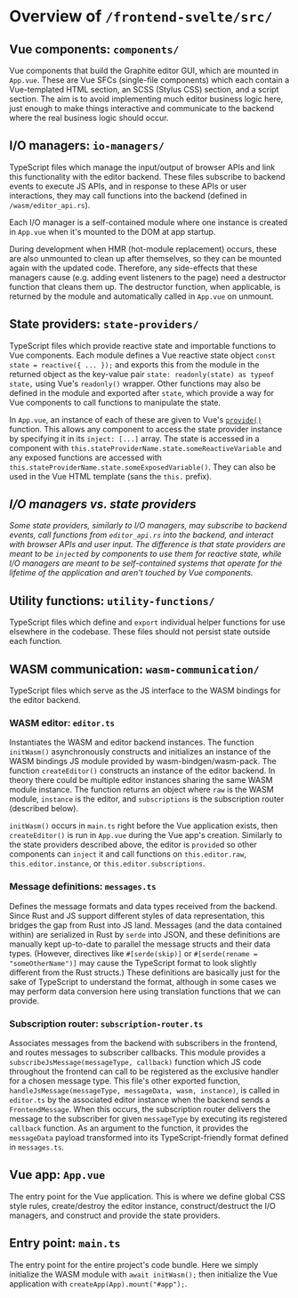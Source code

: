 # Overview of `/frontend-svelte/src/`

## Vue components: `components/`

Vue components that build the Graphite editor GUI, which are mounted in `App.vue`. These are Vue SFCs (single-file components) which each contain a Vue-templated HTML section, an SCSS (Stylus CSS) section, and a script section. The aim is to avoid implementing much editor business logic here, just enough to make things interactive and communicate to the backend where the real business logic should occur.

## I/O managers: `io-managers/`

TypeScript files which manage the input/output of browser APIs and link this functionality with the editor backend. These files subscribe to backend events to execute JS APIs, and in response to these APIs or user interactions, they may call functions into the backend (defined in `/wasm/editor_api.rs`).

Each I/O manager is a self-contained module where one instance is created in `App.vue` when it's mounted to the DOM at app startup.

During development when HMR (hot-module replacement) occurs, these are also unmounted to clean up after themselves, so they can be mounted again with the updated code. Therefore, any side-effects that these managers cause (e.g. adding event listeners to the page) need a destructor function that cleans them up. The destructor function, when applicable, is returned by the module and automatically called in `App.vue` on unmount.

## State providers: `state-providers/`

TypeScript files which provide reactive state and importable functions to Vue components. Each module defines a Vue reactive state object `const state = reactive({ ... });` and exports this from the module in the returned object as the key-value pair `state: readonly(state) as typeof state,` using Vue's `readonly()` wrapper. Other functions may also be defined in the module and exported after `state`, which provide a way for Vue components to call functions to manipulate the state.

In `App.vue`, an instance of each of these are given to Vue's [`provide()`](https://vuejs.org/api/application.html#app-provide) function. This allows any component to access the state provider instance by specifying it in its `inject: [...]` array. The state is accessed in a component with `this.stateProviderName.state.someReactiveVariable` and any exposed functions are accessed with `this.stateProviderName.state.someExposedVariable()`. They can also be used in the Vue HTML template (sans the `this.` prefix).

## _I/O managers vs. state providers_

_Some state providers, similarly to I/O managers, may subscribe to backend events, call functions from `editor_api.rs` into the backend, and interact with browser APIs and user input. The difference is that state providers are meant to be `inject`ed by components to use them for reactive state, while I/O managers are meant to be self-contained systems that operate for the lifetime of the application and aren't touched by Vue components._

## Utility functions: `utility-functions/`

TypeScript files which define and `export` individual helper functions for use elsewhere in the codebase. These files should not persist state outside each function.

## WASM communication: `wasm-communication/`

TypeScript files which serve as the JS interface to the WASM bindings for the editor backend.

### WASM editor: `editor.ts`

Instantiates the WASM and editor backend instances. The function `initWasm()` asynchronously constructs and initializes an instance of the WASM bindings JS module provided by wasm-bindgen/wasm-pack. The function `createEditor()` constructs an instance of the editor backend. In theory there could be multiple editor instances sharing the same WASM module instance. The function returns an object where `raw` is the WASM module, `instance` is the editor, and `subscriptions` is the subscription router (described below).

`initWasm()` occurs in `main.ts` right before the Vue application exists, then `createEditor()` is run in `App.vue` during the Vue app's creation. Similarly to the state providers described above, the editor is `provide`d so other components can `inject` it and call functions on `this.editor.raw`, `this.editor.instance`, or `this.editor.subscriptions`.

### Message definitions: `messages.ts`

Defines the message formats and data types received from the backend. Since Rust and JS support different styles of data representation, this bridges the gap from Rust into JS land. Messages (and the data contained within) are serialized in Rust by `serde` into JSON, and these definitions are manually kept up-to-date to parallel the message structs and their data types. (However, directives like `#[serde(skip)]` or `#[serde(rename = "someOtherName")]` may cause the TypeScript format to look slightly different from the Rust structs.) These definitions are basically just for the sake of TypeScript to understand the format, although in some cases we may perform data conversion here using translation functions that we can provide.

### Subscription router: `subscription-router.ts`

Associates messages from the backend with subscribers in the frontend, and routes messages to subscriber callbacks. This module provides a `subscribeJsMessage(messageType, callback)` function which JS code throughout the frontend can call to be registered as the exclusive handler for a chosen message type. This file's other exported function, `handleJsMessage(messageType, messageData, wasm, instance)`, is called in `editor.ts` by the associated editor instance when the backend sends a `FrontendMessage`. When this occurs, the subscription router delivers the message to the subscriber for given `messageType` by executing its registered `callback` function. As an argument to the function, it provides the `messageData` payload transformed into its TypeScript-friendly format defined in `messages.ts`.

## Vue app: `App.vue`

The entry point for the Vue application. This is where we define global CSS style rules, create/destroy the editor instance, construct/destruct the I/O managers, and construct and provide the state providers.

## Entry point: `main.ts`

The entry point for the entire project's code bundle. Here we simply initialize the WASM module with `await initWasm();` then initialize the Vue application with `createApp(App).mount("#app");`.
